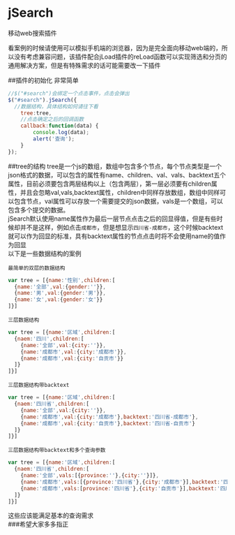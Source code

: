 # jSearch
移动web搜索插件

看案例的时候请使用可以模拟手机端的浏览器，因为是完全面向移动web端的，所以没有考虑兼容问题，该插件配合jLoad插件的reLoad函数可以实现筛选和分页的通用解决方案，但是有特殊需求的话可能需要改一下插件

##插件的初始化
非常简单
```javascript
//$("#search")会绑定一个点击事件，点击会弹出
$("#search").jSearch({
  //数据结构，具体结构如何请往下看
	tree:tree,
	//点击确定之后的回调函数
	callback:function(data) {
		console.log(data);
		alert('查询');
	}
});
```

##tree的结构
tree是一个js的数组，数组中包含多个节点，每个节点类型是一个json格式的数据，可以包含的属性有name、children、val、vals、backtext五个属性，目前必须要包含两层结构以上（包含两层），第一层必须要有children属性，并且会忽略val,vals,backtext属性，children中同样存放数组，数组中同样可以包含节点，val属性可以存放一个需要提交的json数据，vals是一个数组，可以包含多个提交的数据。<br/>
jSearch默认使用name属性作为最后一层节点点击之后的回显得值，但是有些时候却并不是这样，例如点击`成都市`，但是想显示`四川省-成都市`，这个时候backtext就可以作为回显的标准，具有backtext属性的节点点击时将不会使用name的值作为回显<br/>
以下是一些数据结构的案例<br/>
    
    最简单的双层的数据结构
```javascript
var tree = [{name:'性别',children:[
  {name:'全部',val:{gender:''}},
  {name:'男',val:{gender:'男'}},
  {name:'女',val:{gender:'女'}}
]}]
```

    三层数据结构
```javascript
var tree = [{name:'区域',children:[
  {naem:'四川',children:[
    {name:'全部',val:{city:''}},
    {name:'成都市',val:{city:'成都市'}},
    {name:'成都市',val:{city:'自贡市'}}
  ]}
]}]
```

    三层数据结构带backtext
```javascript
var tree = [{name:'区域',children:[
  {naem:'四川省',children:[
    {name:'全部',val:{city:''}},
    {name:'成都市',val:{city:'成都市'},backtext:'四川省-成都市'},
    {name:'成都市',val:{city:'自贡市'},backtext:'四川省-自贡市'}
  ]}
]}]
```

    三层数据结构带backtext和多个查询参数
```javascript
var tree = [{name:'区域',children:[
  {naem:'四川省',children:[
    {name:'全部',vals:[{province:''},{city:''}]},
    {name:'成都市',vals:[{province:'四川省'},{city:'成都市'}],backtext:'四川省-成都市'},
    {name:'成都市',vals:[province:'四川省'},{city:'自贡市'}],backtext:'四川省-自贡市'}
  ]}
]}]
```

这些应该能满足基本的查询需求<br/>
###希望大家多多指正
